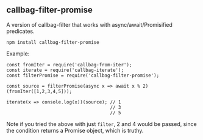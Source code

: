 callbag-filter-promise
----------------------

A version of callbag-filter that works with async/await/Promisified predicates.

`npm install callbag-filter-promise`

Example:

    const fromIter = require('callbag-from-iter');
    const iterate = require('callbag-iterate');
    const filterPromise = require('callbag-filter-promise');

    const source = filterPromise(async x => await x % 2)(fromIter([1,2,3,4,5]));

    iterate(x => console.log(x))(source); // 1
                                          // 3
                                          // 5

Note if you tried the above with just `filter`, 2 and 4 would be passed, since
the condition returns a Promise object, which is truthy.
